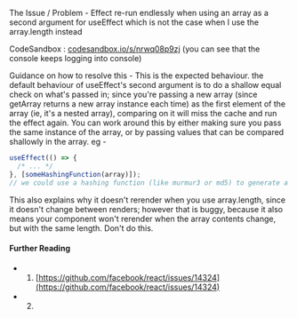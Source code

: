 The Issue / Problem - Effect re-run endlessly when using an array as a second argument for useEffect which is not the case when I use the array.length instead

CodeSandbox : [codesandbox.io/s/nrwq08p9zj](codesandbox.io/s/nrwq08p9zj) (you can see that the console keeps logging into console)

Guidance on how to resolve this - This is the expected behaviour. the default behaviour of useEffect's second argument is to do a shallow equal check on what's passed in; since you're passing a new array (since getArray returns a new array instance each time) as the first element of the array (ie, it's a nested array), comparing on it will miss the cache and run the effect again. You can work around this by either making sure you pass the same instance of the array, or by passing values that can be compared shallowly in the array. eg -

```js
useEffect(() => {
  /* ... */
}, [someHashingFunction(array)]);
// we could use a hashing function (like murmur3 or md5) to generate a value to compare against
```

This also explains why it doesn't rerender when you use array.length, since it doesn't change between renders; however that is buggy, because it also means your component won't rerender when the array contents change, but with the same length. Don't do this.

#### Further Reading

- 1.  [https://github.com/facebook/react/issues/14324](https://github.com/facebook/react/issues/14324)
- 2.
